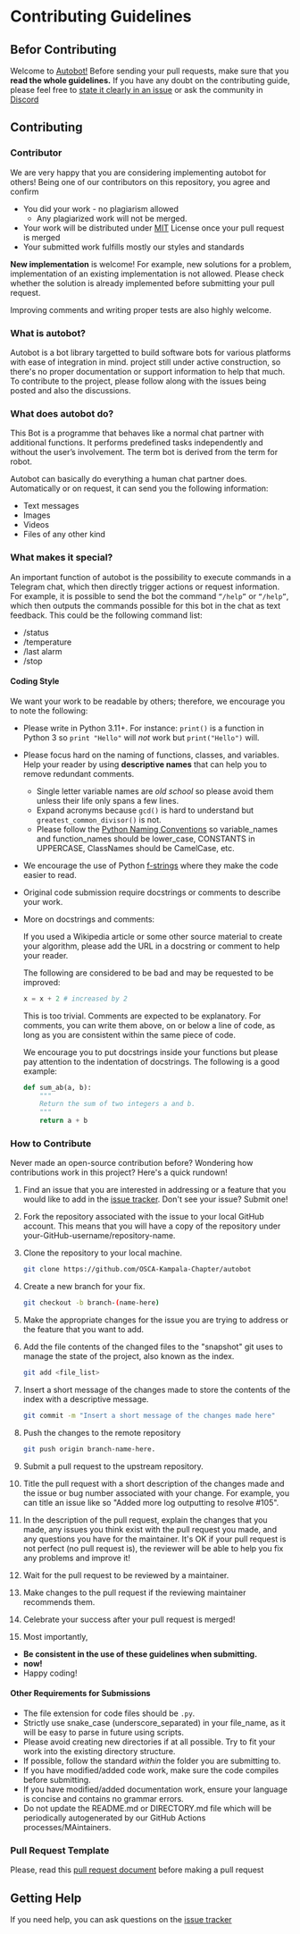# **Contributing Guidelines**
## **Befor Contributing**

Welcome to [Autobot!](https://github.com/OSCA-Kampala-Chapter/autobot) Before sending your pull requests, make sure that you **read the whole guidelines.** If you have any doubt on the contributing guide, please feel free to [state it clearly in an issue](https://github.com/OSCA-Kampala-Chapter/autobot/issues) or ask the community in [Discord](/docs/404.md) 

## **Contributing**
### **Contributor**
We are very happy that you are considering implementing autobot for others! Being one of our contributors on this repository, you agree and confirm
-   You did your work - no plagiarism allowed
    -    Any plagiarized work will not be merged.
-   Your work will be distributed under [MIT](/LICENSE) License once your pull request is merged
-   Your submitted work fulfills mostly our styles and standards

**New implementation** is welcome! For example, new solutions for a problem, implementation of an existing implementation is not allowed. Please check whether the solution is already implemented before submitting your pull request.

Improving comments and writing proper tests are also highly welcome.

### **What is autobot?**
Autobot is a bot library targetted to build software bots for various platforms with ease of integration in mind.
project still under active construction, so there's no proper documentation or support information to help that much. 
To contribute to the project, please follow along with the issues being posted and also the discussions.

### **What does autobot do?**
This Bot is a programme that behaves like a normal chat partner with additional functions. It performs predefined tasks independently and without the user’s involvement. The term bot is derived from the term for robot.

Autobot can basically do everything a human chat partner does. Automatically or on request, it can send you the following information:

-   Text messages
-   Images
-   Videos
-   Files of any other kind

### **What makes it special?**
An important function of autobot is the possibility to execute commands in a Telegram chat, which then directly trigger actions or request information. For example, it is possible to send the bot the command `“/help”` or `“/help”`, which then outputs the commands possible for this bot in the chat as text feedback. This could be the following command list:

-   /status
-   /temperature
-   /last alarm
-   /stop

#### Coding Style

We want your work to be readable by others; therefore, we encourage you to note the following:

- Please write in Python 3.11+. For instance:  `print()` is a function in Python 3 so `print "Hello"` will *not* work but `print("Hello")` will.
- Please focus hard on the naming of functions, classes, and variables.  Help your reader by using __descriptive names__ that can help you to remove redundant comments.
  - Single letter variable names are *old school* so please avoid them unless their life only spans a few lines.
  - Expand acronyms because `gcd()` is hard to understand but `greatest_common_divisor()` is not.
  - Please follow the [Python Naming Conventions](https://pep8.org/#prescriptive-naming-conventions) so variable_names and function_names should be lower_case, CONSTANTS in UPPERCASE, ClassNames should be CamelCase, etc.

- We encourage the use of Python [f-strings](https://realpython.com/python-f-strings/#f-strings-a-new-and-improved-way-to-format-strings-in-python) where they make the code easier to read.

- Original code submission require docstrings or comments to describe your work.

- More on docstrings and comments:

  If you used a Wikipedia article or some other source material to create your algorithm, please add the URL in a docstring or comment to help your reader.

  The following are considered to be bad and may be requested to be improved:

  ```python
  x = x + 2	# increased by 2
  ```

  This is too trivial. Comments are expected to be explanatory. For comments, you can write them above, on or below a line of code, as long as you are consistent within the same piece of code.

  We encourage you to put docstrings inside your functions but please pay attention to the indentation of docstrings. The following is a good example:

  ```python
  def sum_ab(a, b):
      """
      Return the sum of two integers a and b.
      """
      return a + b
  ```

### **How to Contribute**

Never made an open-source contribution before? Wondering how contributions work in this project? Here's a quick rundown!

1. Find an issue that you are interested in addressing or a feature that you would like to add in the [issue tracker](https://github.com/OSCA-Kampala-Chapter/autobot/issues).  Don't see your issue?  Submit one!

2. Fork the repository associated with the issue to your local GitHub account. This means that you will have a copy of the repository under your-GitHub-username/repository-name.

3. Clone the repository to your local machine.

    ```bash
    git clone https://github.com/OSCA-Kampala-Chapter/autobot
    ```

4. Create a new branch for your fix.

    ```bash
    git checkout -b branch-(name-here)
    ```

5. Make the appropriate changes for the issue you are trying to address or the feature that you want to add.

6. Add the file contents of the changed files to the "snapshot" git uses to manage the state of the project, also known as the index.

    ```bash
    git add <file_list>
    ```

7. Insert a short message of the changes made to store the contents of the index with a descriptive message.

    ```bash
    git commit -m "Insert a short message of the changes made here"
    ```

8. Push the changes to the remote repository

    ```bash
    git push origin branch-name-here.
    ```

9. Submit a pull request to the upstream repository.

10. Title the pull request with a short description of the changes made and the issue or bug number associated with your change. For example, you can title an issue like so "Added more log outputting to resolve #105".

11. In the description of the pull request, explain the changes that you made, any issues you think exist with the pull request you made, and any questions you have for the maintainer. It's OK if your pull request is not perfect (no pull request is), the reviewer will be able to help you fix any problems and improve it!

12. Wait for the pull request to be reviewed by a maintainer.

13. Make changes to the pull request if the reviewing maintainer recommends them.

14. Celebrate your success after your pull request is merged!

15. Most importantly,
  - __Be consistent in the use of these guidelines when submitting.__
  - __now!__
  - Happy coding!

#### Other Requirements for Submissions
- The file extension for code files should be `.py`. 
- Strictly use snake_case (underscore_separated) in your file_name, as it will be easy to parse in future using scripts.
- Please avoid creating new directories if at all possible. Try to fit your work into the existing directory structure.
- If possible, follow the standard *within* the folder you are submitting to.
- If you have modified/added code work, make sure the code compiles before submitting.
- If you have modified/added documentation work, ensure your language is concise and contains no grammar errors.
- Do not update the README.md or DIRECTORY.md file which will be periodically autogenerated by our GitHub Actions processes/MAintainers.
### **Pull Request Template**
Please, read this [pull request document](pull-request-information.md) before making a pull request

## **Getting Help**

If you need help, you can ask questions on the [issue tracker](https://github.com/OSCA-Kampala-Chapter/autobot/issues)